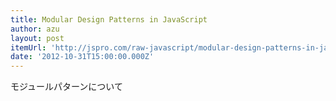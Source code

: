 ```yaml
---
title: Modular Design Patterns in JavaScript
author: azu
layout: post
itemUrl: 'http://jspro.com/raw-javascript/modular-design-patterns-in-javascript/'
date: '2012-10-31T15:00:00.000Z'
---
```

モジュールパターンについて
